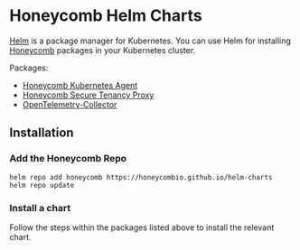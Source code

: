 # Honeycomb Helm Charts

[Helm](https://helm.sh/) is a package manager for Kubernetes. 
You can use Helm for installing [Honeycomb](https://honeycomb.io) packages in your Kubernetes cluster.

Packages:
- [Honeycomb Kubernetes Agent](./charts/honeycomb/)
- [Honeycomb Secure Tenancy Proxy](./charts/secure-tenancy)
- [OpenTelemetry-Collector](./charts/opentelemetry-collector)

## Installation

### Add the Honeycomb Repo
```
helm repo add honeycomb https://honeycombio.github.io/helm-charts
helm repo update
```
### Install a chart
Follow the steps within the packages listed above to install the relevant chart.
